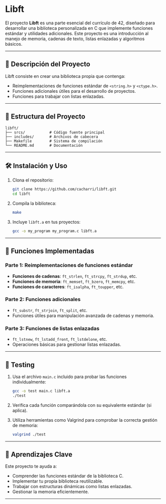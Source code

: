 # Libft

El proyecto **Libft** es una parte esencial del currículo de 42, diseñado para desarrollar una biblioteca personalizada en C que implemente funciones estándar y utilidades adicionales. Este proyecto es una introducción al manejo de memoria, cadenas de texto, listas enlazadas y algoritmos básicos.

---

## 🚀 Descripción del Proyecto

Libft consiste en crear una biblioteca propia que contenga:
- Reimplementaciones de funciones estándar de `<string.h>` y `<ctype.h>`.
- Funciones adicionales útiles para el desarrollo de proyectos.
- Funciones para trabajar con listas enlazadas.

---

## 📁 Estructura del Proyecto

```plaintext
libft/
├── srcs/           # Código fuente principal
├── includes/       # Archivos de cabecera
├── Makefile        # Sistema de compilación
└── README.md       # Documentación
```

---

## 🛠️ Instalación y Uso

1. Clona el repositorio:
   ```bash
   git clone https://github.com/cacharri/libft.git
   cd libft
   ```

2. Compila la biblioteca:
   ```bash
   make
   ```

3. Incluye `libft.a` en tus proyectos:
   ```bash
   gcc -o my_program my_program.c libft.a
   ```

---

## 🌟 Funciones Implementadas

### Parte 1: Reimplementaciones de funciones estándar
- **Funciones de cadenas**: `ft_strlen`, `ft_strcpy`, `ft_strdup`, etc.
- **Funciones de memoria**: `ft_memset`, `ft_bzero`, `ft_memcpy`, etc.
- **Funciones de caracteres**: `ft_isalpha`, `ft_toupper`, etc.

### Parte 2: Funciones adicionales
- `ft_substr`, `ft_strjoin`, `ft_split`, etc.
- Funciones útiles para manipulación avanzada de cadenas y memoria.

### Parte 3: Funciones de listas enlazadas
- `ft_lstnew`, `ft_lstadd_front`, `ft_lstdelone`, etc.
- Operaciones básicas para gestionar listas enlazadas.

---

## 🧪 Testing

1. Usa el archivo `main.c` incluido para probar las funciones individualmente:
   ```bash
   gcc -o test main.c libft.a
   ./test
   ```

2. Verifica cada función comparándola con su equivalente estándar (si aplica).

3. Utiliza herramientas como Valgrind para comprobar la correcta gestión de memoria:
   ```bash
   valgrind ./test
   ```

---

## 🌱 Aprendizajes Clave

Este proyecto te ayuda a:
- Comprender las funciones estándar de la biblioteca C.
- Implementar tu propia biblioteca reutilizable.
- Trabajar con estructuras dinámicas como listas enlazadas.
- Gestionar la memoria eficientemente.

---
